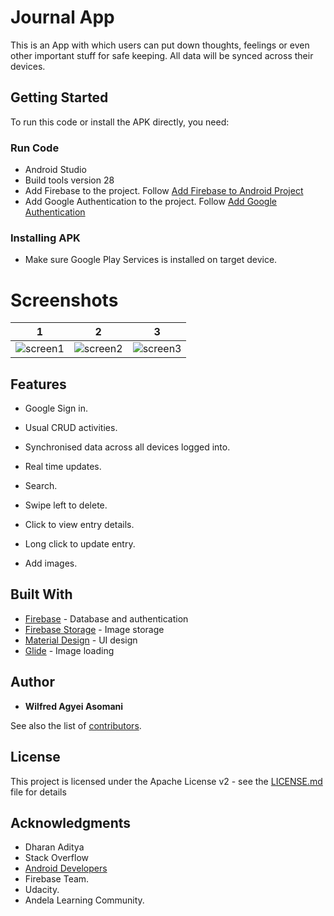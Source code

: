 # Journal App

This is an App with which users can put down thoughts, feelings or even
other important stuff for safe keeping. All data will be synced across their devices.

## Getting Started

To run this code or install the APK directly, you need:

### Run Code

* Android Studio
* Build tools version 28
* Add Firebase to the project. Follow [Add Firebase to Android Project](https://firebase.google.com/docs/android/setup)
* Add Google Authentication to the project. 
Follow [Add Google Authentication](https://developers.google.com/identity/sign-in/android/start-integrating)

### Installing APK
* Make sure Google Play Services is installed on target device.

# Screenshots

1             |  2          | 3
:-------------------------:|:-------------------------:|:--------------:
![screen1](https://github.com/wil-power/journal-app/blob/master/Screenshot_20180701-201002.png)  |  ![screen2](https://github.com/wil-power/journal-app/blob/master/Screenshot_20180701-200852.png) | ![screen3](https://github.com/wil-power/journal-app/blob/master/Screenshot_20180701-202451.png)

## Features
* Google Sign in.
* Usual CRUD activities.
* Synchronised data across all devices logged into.


* Real time updates.
* Search.
* Swipe left to delete.
* Click to view entry details.
* Long click to update entry.
* Add images.

## Built With

* [Firebase](https://firebase.google.com/) - Database and authentication
* [Firebase Storage](https://firebase.google.com/products/storage/) - Image storage
* [Material Design](https://material.io/develop/android/) - UI design
* [Glide](https://bumptech.github.io/glide/) - Image loading

## Author

* **Wilfred Agyei Asomani** 

See also the list of [contributors](https://github.com/wil-power/Journally/graphs/contributors).

## License

This project is licensed under the Apache License v2 - see the [LICENSE.md](https://github.com/wil-power/journal-app/blob/master/LICENSE) file for details

## Acknowledgments

* Dharan Aditya
* Stack Overflow
* [Android Developers](https://developer.android.com/)
* Firebase Team.
* Udacity.
* Andela Learning Community.
